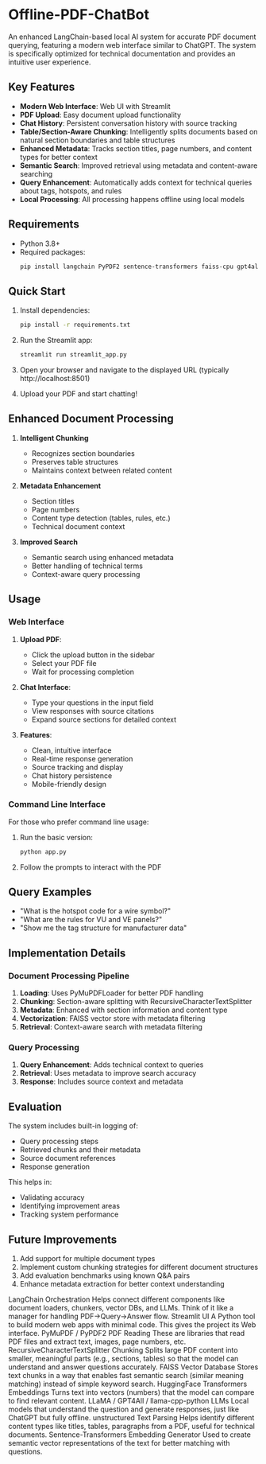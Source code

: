 # Offline-PDF-ChatBot
An enhanced LangChain-based local AI system for accurate PDF document querying, featuring a modern web interface similar to ChatGPT. The system is specifically optimized for technical documentation and provides an intuitive user experience.

## Key Features

- **Modern Web Interface**: Web UI with Streamlit
- **PDF Upload**: Easy document upload functionality
- **Chat History**: Persistent conversation history with source tracking
- **Table/Section-Aware Chunking**: Intelligently splits documents based on natural section boundaries and table structures
- **Enhanced Metadata**: Tracks section titles, page numbers, and content types for better context
- **Semantic Search**: Improved retrieval using metadata and content-aware searching
- **Query Enhancement**: Automatically adds context for technical queries about tags, hotspots, and rules
- **Local Processing**: All processing happens offline using local models

## Requirements

- Python 3.8+
- Required packages:
  ```bash
  pip install langchain PyPDF2 sentence-transformers faiss-cpu gpt4all llama-cpp-python unstructured pymupdf streamlit
  ```

## Quick Start

1. Install dependencies:
   ```bash
   pip install -r requirements.txt
   ```

2. Run the Streamlit app:
   ```bash
   streamlit run streamlit_app.py
   ```

3. Open your browser and navigate to the displayed URL (typically http://localhost:8501)

4. Upload your PDF and start chatting!

## Enhanced Document Processing

1. **Intelligent Chunking**
   - Recognizes section boundaries
   - Preserves table structures
   - Maintains context between related content

2. **Metadata Enhancement**
   - Section titles
   - Page numbers
   - Content type detection (tables, rules, etc.)
   - Technical document context

3. **Improved Search**
   - Semantic search using enhanced metadata
   - Better handling of technical terms
   - Context-aware query processing

## Usage

### Web Interface

1. **Upload PDF**:
   - Click the upload button in the sidebar
   - Select your PDF file
   - Wait for processing completion

2. **Chat Interface**:
   - Type your questions in the input field
   - View responses with source citations
   - Expand source sections for detailed context

3. **Features**:
   - Clean, intuitive interface
   - Real-time response generation
   - Source tracking and display
   - Chat history persistence
   - Mobile-friendly design

### Command Line Interface

For those who prefer command line usage:

1. Run the basic version:
   ```bash
   python app.py
   ```
2. Follow the prompts to interact with the PDF

## Query Examples

- "What is the hotspot code for a wire symbol?"
- "What are the rules for VU and VE panels?"
- "Show me the tag structure for manufacturer data"

## Implementation Details

### Document Processing Pipeline

1. **Loading**: Uses PyMuPDFLoader for better PDF handling
2. **Chunking**: Section-aware splitting with RecursiveCharacterTextSplitter
3. **Metadata**: Enhanced with section information and content type
4. **Vectorization**: FAISS vector store with metadata filtering
5. **Retrieval**: Context-aware search with metadata filtering

### Query Processing

1. **Query Enhancement**: Adds technical context to queries
2. **Retrieval**: Uses metadata to improve search accuracy
3. **Response**: Includes source context and metadata

## Evaluation

The system includes built-in logging of:
- Query processing steps
- Retrieved chunks and their metadata
- Source document references
- Response generation

This helps in:
- Validating accuracy
- Identifying improvement areas
- Tracking system performance

## Future Improvements

1. Add support for multiple document types
2. Implement custom chunking strategies for different document structures
3. Add evaluation benchmarks using known Q&A pairs
4. Enhance metadata extraction for better context understanding



LangChain	Orchestration	Helps connect different components like document loaders, chunkers, vector DBs, and LLMs. Think of it like a manager for handling PDF→Query→Answer flow.
Streamlit	UI	A Python tool to build modern web apps with minimal code. This gives the project its Web interface.
PyMuPDF / PyPDF2	PDF Reading	These are libraries that read PDF files and extract text, images, page numbers, etc.
RecursiveCharacterTextSplitter	Chunking	Splits large PDF content into smaller, meaningful parts (e.g., sections, tables) so that the model can understand and answer questions accurately.
FAISS	Vector Database	Stores text chunks in a way that enables fast semantic search (similar meaning matching) instead of simple keyword search.
HuggingFace Transformers	Embeddings	Turns text into vectors (numbers) that the model can compare to find relevant content.
LLaMA / GPT4All / llama-cpp-python	LLMs	Local models that understand the question and generate responses, just like ChatGPT but fully offline.
unstructured	Text Parsing	Helps identify different content types like titles, tables, paragraphs from a PDF, useful for technical documents.
Sentence-Transformers	Embedding Generator	Used to create semantic vector representations of the text for better matching with questions.
